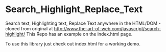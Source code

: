 # Search_Highlight_Replace_Text
Search text, Highlighting text, Replace Text  anywhere in the HTML/DOM - cloned from original at http://www.the-art-of-web.com/javascript/search-highlight/
This Repo has an example on the index.html page.

To use this library just check out index.html for a working demo.
